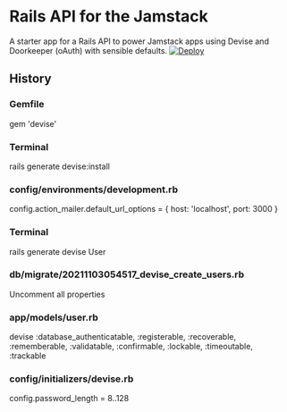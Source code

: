 # Rails API for the Jamstack

A starter app for a Rails API to power Jamstack apps using Devise and Doorkeeper (oAuth) with sensible defaults.
[![Deploy](https://www.herokucdn.com/deploy/button.svg)](https://heroku.com/deploy)

## History

### Gemfile
gem 'devise'

### Terminal
rails generate devise:install

### config/environments/development.rb
config.action_mailer.default_url_options = { host: 'localhost', port: 3000 }

### Terminal
rails generate devise User

### db/migrate/20211103054517_devise_create_users.rb
Uncomment all properties

### app/models/user.rb
devise :database_authenticatable, :registerable, :recoverable, :rememberable,
       :validatable, :confirmable, :lockable, :timeoutable, :trackable

### config/initializers/devise.rb
config.password_length = 8..128

